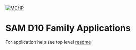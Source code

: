 [![MCHP](https://www.microchip.com/ResourcePackages/Microchip/assets/dist/images/logo.png)](https://www.microchip.com)

# SAM D10 Family Applications

For application help see top level [readme](../readme.md)
